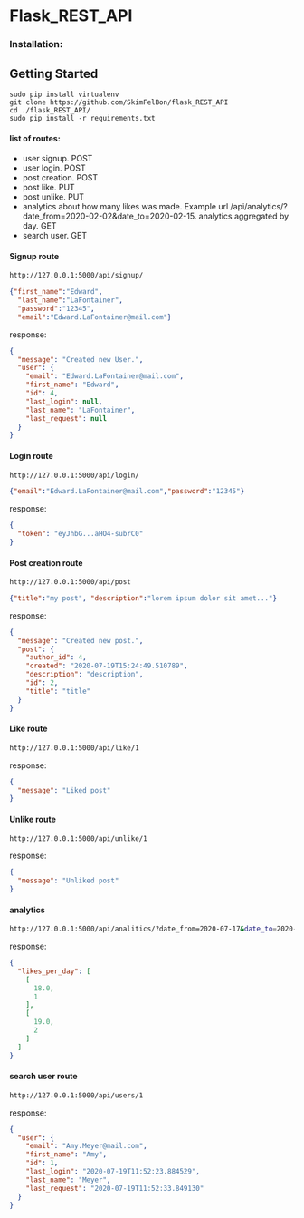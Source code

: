 # Flask_REST_API

### Installation:
## Getting Started
```
sudo pip install virtualenv
git clone https://github.com/SkimFelBon/flask_REST_API
cd ./flask_REST_API/
sudo pip install -r requirements.txt
```
#### list of routes:
* user signup. POST
* user login. POST
* post creation. POST
* post like. PUT
* post unlike. PUT
* analytics about how many likes was made. Example url
/api/analytics/?date_from=2020-02-02&date_to=2020-02-15. analytics aggregated by day. GET
* search user. GET
#### Signup route
```sh
http://127.0.0.1:5000/api/signup/
```
```json
{"first_name":"Edward",
  "last_name":"LaFontainer",
  "password":"12345",
  "email":"Edward.LaFontainer@mail.com"}
```
response:
```json
{
  "message": "Created new User.",
  "user": {
    "email": "Edward.LaFontainer@mail.com",
    "first_name": "Edward",
    "id": 4,
    "last_login": null,
    "last_name": "LaFontainer",
    "last_request": null
  }
}
```
#### Login route
```sh
http://127.0.0.1:5000/api/login/
```
```json
{"email":"Edward.LaFontainer@mail.com","password":"12345"}
```
response:
```json
{
  "token": "eyJhbG...aHO4-subrC0"
}
```
#### Post creation route
```sh
http://127.0.0.1:5000/api/post
```
```json
{"title":"my post", "description":"lorem ipsum dolor sit amet..."}
```
response:
```json
{
  "message": "Created new post.",
  "post": {
    "author_id": 4,
    "created": "2020-07-19T15:24:49.510789",
    "description": "description",
    "id": 2,
    "title": "title"
  }
}
```

#### Like route
```sh
http://127.0.0.1:5000/api/like/1
```
response:
```json
{
  "message": "Liked post"
}
```
#### Unlike route
```sh
http://127.0.0.1:5000/api/unlike/1
```
response:
```json
{
  "message": "Unliked post"
}
```
#### analytics
```sh
http://127.0.0.1:5000/api/analitics/?date_from=2020-07-17&date_to=2020-07-20
```
response:
```json
{
  "likes_per_day": [
    [
      18.0,
      1
    ],
    [
      19.0,
      2
    ]
  ]
}
```
#### search user route
```sh
http://127.0.0.1:5000/api/users/1
```
response:
```json
{
  "user": {
    "email": "Amy.Meyer@mail.com",
    "first_name": "Amy",
    "id": 1,
    "last_login": "2020-07-19T11:52:23.884529",
    "last_name": "Meyer",
    "last_request": "2020-07-19T11:52:33.849130"
  }
}
```
